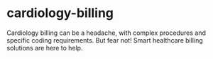 # cardiology-billing
Cardiology billing can be a headache, with complex procedures and specific coding requirements. But fear not!  Smart healthcare billing solutions are here to help.
